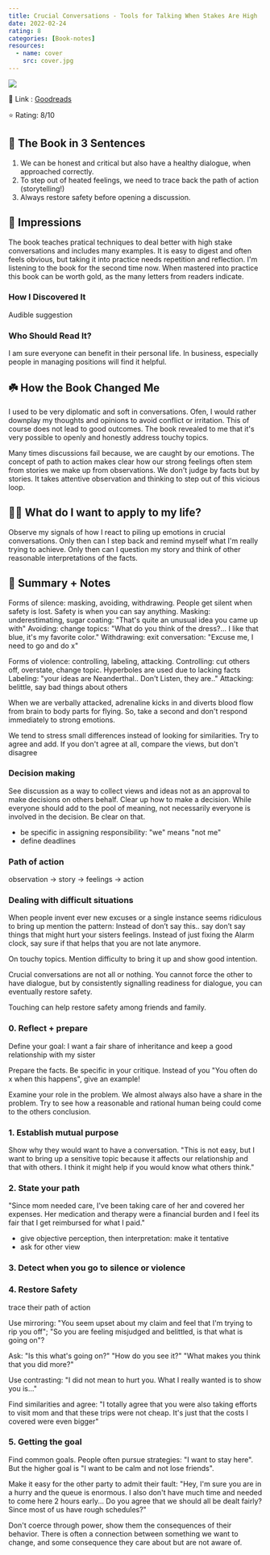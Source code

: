 ```yaml
---
title: Crucial Conversations - Tools for Talking When Stakes Are High
date: 2022-02-24
rating: 8
categories: [Book-notes]
resources:
  - name: cover
    src: cover.jpg
---
```


![](/images/books/crucial-conversations.jpg)


🔗 Link : [Goodreads](https://www.goodreads.com/book/show/15014.Crucial_Conversations)

⭐️ Rating: 8/10

## 🚀 The Book in 3 Sentences

1. We can be honest and critical but also have a healthy dialogue, when approached correctly.
2. To step out of heated feelings, we need to trace back the path of action (storytelling!)
3. Always restore safety before opening a discussion.

## 🎨 Impressions

The book teaches pratical techniques to deal better with high stake conversations and includes many examples. It is easy to digest and often feels obvious, but taking it into practice needs repetition and reflection. I'm listening to the book for the second time now. When mastered into practice this book can be worth gold, as the many letters from readers indicate.

### How I Discovered It

Audible suggestion

### Who Should Read It?

I am sure everyone can benefit in their personal life. In business, especially people in managing positions will find it helpful.

## ☘️ How the Book Changed Me

I used to be very diplomatic and soft in conversations. Ofen, I would rather downplay my thoughts and opinions to avoid conflict or irritation. This of course does not lead to good outcomes. The book revealed to me that it's very possible to openly and honestly address touchy topics.

Many times discussions fail because, we are caught by our emotions. The concept of path to action makes clear how our strong feelings often stem from stories we make up from observations. We don't judge by facts but by stories. It takes attentive observation and thinking to step out of this vicious loop.

## 👷🏼 What do I want to apply to my life?

Observe my signals of how I react to piling up emotions in crucial conversations.
Only then can I step back and remind myself what I'm really trying to achieve. Only then can I question my story and think of other reasonable interpretations of the facts.

## 📒 Summary + Notes

Forms of silence: masking, avoiding, withdrawing.
People get silent when safety is lost. Safety is when you can say anything.
Masking: underestimating, sugar coating: "That's quite an unusual idea you came up with"
Avoiding: change topics: "What do you think of the dress?... I like that blue, it's my favorite color."
Withdrawing: exit conversation: "Excuse me, I need to go and do x"

Forms of violence: controlling, labeling, attacking.
Controlling: cut others off, overstate, change topic. Hyperboles are used due to lacking facts
Labeling: "your ideas are Neanderthal.. Don't Listen, they are.."
Attacking: belittle, say bad things about others

When we are verbally attacked, adrenaline kicks in and diverts blood flow from brain to body parts for flying. So, take a second and don't respond immediately to strong emotions.

We tend to stress small differences instead of looking for similarities. Try to agree and add. If you don't agree at all, compare the views, but don't disagree

### Decision making

See discussion as a way to collect views and ideas not as an approval to make decisions on others behalf.
Clear up how to make a decision. While everyone should add to the pool of meaning, not necessarily everyone is involved in the decision. Be clear on that.

- be specific in assigning responsibility: "we" means "not me"
- define deadlines

### Path of action

observation -> story -> feelings -> action

### Dealing with difficult situations

When people invent ever new excuses or a single instance seems ridiculous to bring up mention the pattern: Instead of don’t say this.. say don’t say things that might hurt your sisters feelings.
Instead of just fixing the Alarm clock, say sure if that helps that you are not late anymore.

On touchy topics. Mention difficulty to bring it up and show good intention.

Crucial conversations are not all or nothing. You cannot force the other to have dialogue, but by consistently signalling readiness for dialogue, you can eventually restore safety.

Touching can help restore safety among friends and family.

### 0. Reflect + prepare

Define your goal: I want a fair share of inheritance and keep a good relationship with my sister

Prepare the facts. Be specific in your critique. Instead of you "You often do x when this happens", give an example!

Examine your role in the problem. We almost always also have a share in the problem. Try to see how a reasonable and rational human being could come to the others conclusion.

### 1. Establish mutual purpose

Show why they would want to have a conversation. "This is not easy, but I want to bring up a sensitive topic because it affects our relationship and that with others. I think it might help if you would know what others think."

### 2. State your path

"Since mom needed care, I've been taking care of her and covered her expenses. Her medication and therapy were a financial burden and I feel its fair that I get reimbursed for what I paid."

- give objective perception, then interpretation: make it tentative
- ask for other view

### 3. Detect when you go to silence or violence

### 4. Restore Safety

trace their path of action

Use mirroring: "You seem upset about my claim and feel that I'm trying to rip you off"; "So you are feeling misjudged and belittled, is that what is going on"?

Ask: "Is this what's going on?" "How do you see it?" "What makes you think that you did more?"

Use contrasting: "I did not mean to hurt you. What I really wanted is to show you is..."

Find similarities and agree: "I totally agree that you were also taking efforts to visit mom and that these trips were not cheap. It's just that the costs I covered were even bigger"

### 5. Getting the goal

Find common goals. People often pursue strategies: "I want to stay here". But the higher goal is "I want to be calm and not lose friends".

Make it easy for the other party to admit their fault: "Hey, I'm sure you are in a hurry and the queue is enormous. I also don't have much time and needed to come here 2 hours early... Do you agree that we should all be dealt fairly? Since most of us have rough schedules?"

Don't coerce through power, show them the consequences of their behavior. There is often a connection between something we want to change, and some consequence they care about but are not aware of.
